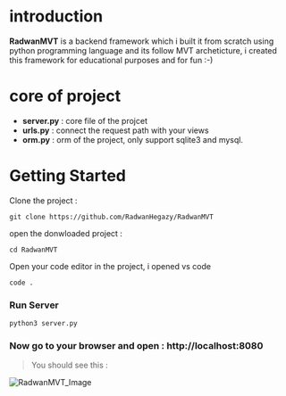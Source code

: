 # introduction
**RadwanMVT** is a backend framework  which i built it from scratch using python programming language and its follow MVT archeticture, 
i created this framework for educational purposes and for fun :-)

# core of project
- **server.py** : core file of the projcet
- **urls.py** : connect the request path with your views
- **orm.py** : orm of the project, only support sqlite3 and mysql.

# Getting Started

Clone the project : 
```
git clone https://github.com/RadwanHegazy/RadwanMVT
```

open the donwloaded project : 
```
cd RadwanMVT
```

Open your code editor in the project, i opened vs code

```
code .
```

### Run Server 
```
python3 server.py
```

### Now go to your browser and open : http://localhost:8080

> You should see this : 

![RadwanMVT_Image](https://i.ibb.co/BVBrbzS/image.png)